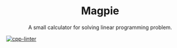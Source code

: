 <h1 align="center">Magpie</h1>
<p align="center">A small calculator for solving linear programming problem.</p>
<p align="center">
</p>

[![cpp-linter](https://github.com/NePutin94/Magpie/actions/workflows/main.yml/badge.svg)](https://github.com/NePutin94/Magpie/actions/workflows/main.yml)
